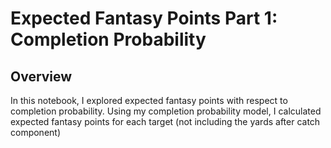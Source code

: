 # Expected Fantasy Points Part 1: Completion Probability

## Overview
In this notebook, I explored expected fantasy points with respect to completion probability. Using my completion probability model, I calculated expected fantasy points for each target (not including the yards after catch component)
